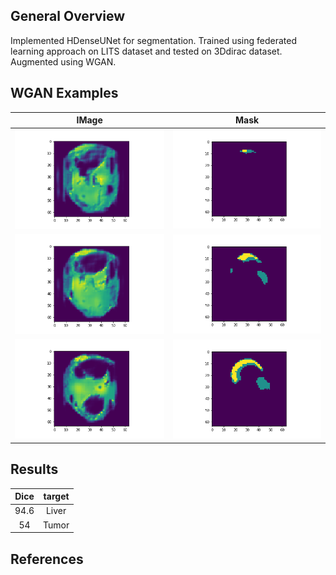 ## General Overview
Implemented HDenseUNet for segmentation. Trained using federated learning approach on LITS dataset and tested on 3Ddirac dataset. Augmented using WGAN.


## WGAN Examples


IMage          |  Mask
:-------------------------:|:-------------------------:
![](image_2.png)  |  ![](seg_2.png)
![](image_1.png)  |  ![](seg_1.png)
![](image.png)  |  ![](seg.png)

## Results

Dice          |  target
:-------------------------:|:-------------------------:
94.6  |  Liver
54  |  Tumor


## References
